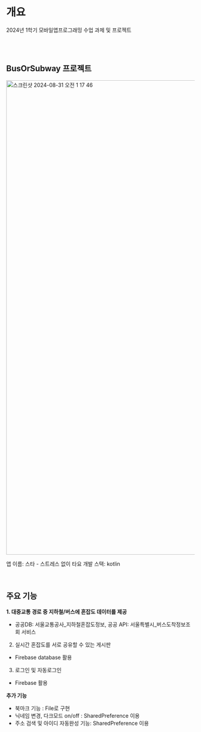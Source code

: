 
# 개요

2024년 1학기 모바일앱프로그래밍 수업 과제 및 프로젝트

<br/>
<br/>

## BusOrSubway 프로젝트
<img width="1268" alt="스크린샷 2024-08-31 오전 1 17 46" src="https://github.com/user-attachments/assets/cb97d813-593c-495a-b251-476b643fed08">

앱 이름: 스타 - 스트레스 없이 타요
개발 스택: kotlin

<br/>

## 주요 기능
**1. 대중교통 경로 중 지하철/버스에 혼잡도 데이터를 제공**
- 공공DB: 서울교통공사_지하철혼잡도정보, 공공 API: 서울특별시_버스도착정보조회 서비스 
2. 실시간 혼잡도를 서로 공유할 수 있는 게시판
- Firebase database 활용
3. 로그인 및 자동로그인
- Firebase 활용


**추가 기능**
- 북마크 기능 : File로 구현
- 닉네임 변경, 다크모드 on/off : SharedPreference 이용
- 주소 검색 및 아이디 자동완성 기능: SharedPreference 이용








